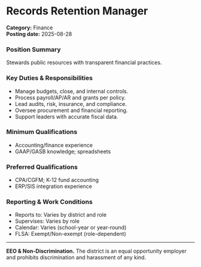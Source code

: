 # Records Retention Manager

**Category:** Finance  
**Posting date:** 2025-08-28

### Position Summary

Stewards public resources with transparent financial practices.

### Key Duties & Responsibilities
- Manage budgets, close, and internal controls.
- Process payroll/AP/AR and grants per policy.
- Lead audits, risk, insurance, and compliance.
- Oversee procurement and financial reporting.
- Support leaders with accurate fiscal data.

### Minimum Qualifications
- Accounting/finance experience
- GAAP/GASB knowledge; spreadsheets

### Preferred Qualifications
- CPA/CGFM; K‑12 fund accounting
- ERP/SIS integration experience

### Reporting & Work Conditions
- Reports to: Varies by district and role
- Supervises: Varies by role
- Calendar: Varies (school-year or year-round)
- FLSA: Exempt/Non-exempt (role-dependent)

---
**EEO & Non-Discrimination.** The district is an equal opportunity employer and prohibits discrimination and harassment of any kind.
